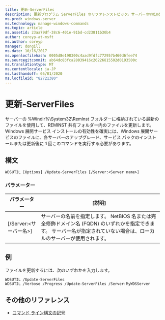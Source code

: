 ```yaml
---
title: 更新-ServerFiles
description: 更新プログラム ServerFiles のリファレンストピック。サーバーの%Windir%\System32\RemInst フォルダーに格納されている最新のファイルを使用して、REMINST 共有フォルダー内のファイルを更新します。
ms.prod: windows-server
ms.technology: manage-windows-commands
ms.topic: article
ms.assetid: 23aa79df-38c6-401e-91bd-cd23811b30b4
author: coreyp-at-msft
ms.author: coreyp
manager: dongill
ms.date: 10/16/2017
ms.openlocfilehash: 0005d8e198300c4aad9fdfc772957b460d6fee74
ms.sourcegitcommit: ab64dc83fca28039416c26226815502d0193500c
ms.translationtype: MT
ms.contentlocale: ja-JP
ms.lasthandoff: 05/01/2020
ms.locfileid: "82721380"
---
```

# <a name="update-serverfiles"></a>更新-ServerFiles

サーバーの %Windir%\System32\RemInst フォルダーに格納されている最新のファイルを使用して、REMINST 共有フォルダー内のファイルを更新します。 Windows 展開サービス インストールの有効性を確実には、Windows 展開サービスのファイルに、各サーバーのアップグレード、サービス パックのインストールまたは更新後に 1 回このコマンドを実行する必要があります。

## <a name="syntax"></a>構文

```
WDSUTIL [Options] /Update-ServerFiles [/Server:<Server name>]
```

### <a name="parameters"></a>パラメーター

|パラメーター|[説明]|
|---------|-----------|
|[/Server:\<サーバー名>]|サーバーの名前を指定します。 NetBIOS 名または完全修飾ドメイン名 (FQDN) のいずれかを指定できます。 サーバー名が指定されていない場合は、ローカルのサーバーが使用されます。|

## <a name="examples"></a>例

ファイルを更新するには、次のいずれかを入力します。
```
WDSUTIL /Update-ServerFiles
WDSUTIL /Verbose /Progress /Update-ServerFiles /Server:MyWDSServer
```

## <a name="additional-references"></a>その他のリファレンス

- [コマンド ライン構文の記号](command-line-syntax-key.md)